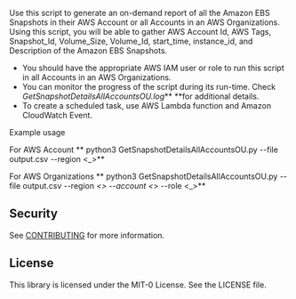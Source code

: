 Use this script to generate an on-demand report of all the Amazon EBS Snapshots in their AWS Account or all  Accounts in an AWS Organizations. Using this script, you will be able to gather AWS Account Id, AWS Tags, Snapshot_Id, Volume_Size, Volume_Id, start_time, instance_id, and Description of the Amazon EBS Snapshots.

* You should have the appropriate AWS IAM user or role to run this script in all Accounts in an AWS Organizations.
* You can monitor the progress of the script during its run-time. Check *GetSnapshotDetailsAllAccountsOU.log*** **for additional details.
* To create a scheduled task, use AWS Lambda function and Amazon CloudWatch Event.

Example usage

For AWS Account  ** python3 GetSnapshotDetailsAllAccountsOU.py --file output.csv --region <_>**

For AWS Organizations ** python3 GetSnapshotDetailsAllAccountsOU.py --file output.csv --region <_> --account <_> --role <_>**

## Security

See [CONTRIBUTING](CONTRIBUTING.md#security-issue-notifications) for more information.

## License

This library is licensed under the MIT-0 License. See the LICENSE file.
